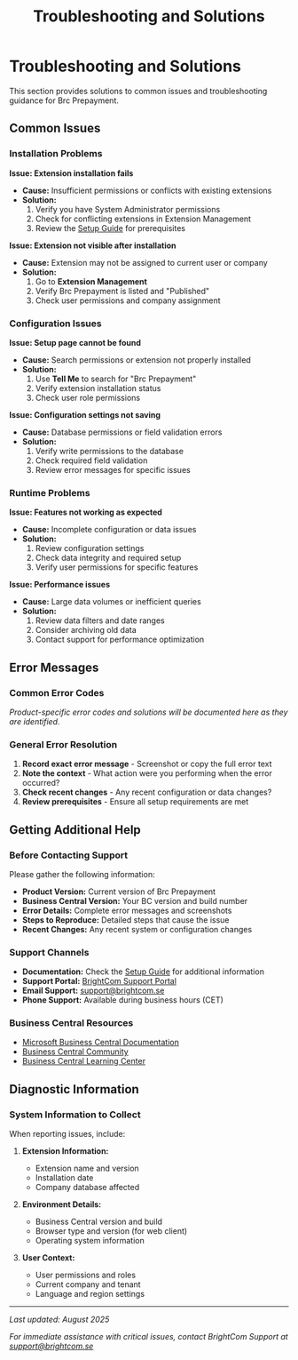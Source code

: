 ﻿---
title: "Troubleshooting and Solutions"
description: "Common issues and solutions for Brc Prepayment"
weight: 20
---

# Troubleshooting and Solutions

This section provides solutions to common issues and troubleshooting guidance for Brc Prepayment.

## Common Issues

### Installation Problems

**Issue: Extension installation fails**
- **Cause:** Insufficient permissions or conflicts with existing extensions
- **Solution:** 
  1. Verify you have System Administrator permissions
  2. Check for conflicting extensions in Extension Management
  3. Review the [Setup Guide](../setup/) for prerequisites

**Issue: Extension not visible after installation**
- **Cause:** Extension may not be assigned to current user or company
- **Solution:**
  1. Go to **Extension Management**
  2. Verify Brc Prepayment is listed and "Published"
  3. Check user permissions and company assignment

### Configuration Issues

**Issue: Setup page cannot be found**
- **Cause:** Search permissions or extension not properly installed
- **Solution:**
  1. Use **Tell Me** to search for "Brc Prepayment"
  2. Verify extension installation status
  3. Check user role permissions

**Issue: Configuration settings not saving**
- **Cause:** Database permissions or field validation errors
- **Solution:**
  1. Verify write permissions to the database
  2. Check required field validation
  3. Review error messages for specific issues

### Runtime Problems

**Issue: Features not working as expected**
- **Cause:** Incomplete configuration or data issues
- **Solution:**
  1. Review configuration settings
  2. Check data integrity and required setup
  3. Verify user permissions for specific features

**Issue: Performance issues**
- **Cause:** Large data volumes or inefficient queries
- **Solution:**
  1. Review data filters and date ranges
  2. Consider archiving old data
  3. Contact support for performance optimization

## Error Messages

### Common Error Codes

*Product-specific error codes and solutions will be documented here as they are identified.*

### General Error Resolution

1. **Record exact error message** - Screenshot or copy the full error text
2. **Note the context** - What action were you performing when the error occurred?
3. **Check recent changes** - Any recent configuration or data changes?
4. **Review prerequisites** - Ensure all setup requirements are met

## Getting Additional Help

### Before Contacting Support

Please gather the following information:

- **Product Version:** Current version of Brc Prepayment
- **Business Central Version:** Your BC version and build number
- **Error Details:** Complete error messages and screenshots
- **Steps to Reproduce:** Detailed steps that cause the issue
- **Recent Changes:** Any recent system or configuration changes

### Support Channels

- **Documentation:** Check the [Setup Guide](../setup/) for additional information
- **Support Portal:** [BrightCom Support Portal](https://support.brightcom.se)
- **Email Support:** support@brightcom.se
- **Phone Support:** Available during business hours (CET)

### Business Central Resources

- [Microsoft Business Central Documentation](https://docs.microsoft.com/dynamics365/business-central/)
- [Business Central Community](https://community.dynamics.com/business/)
- [Business Central Learning Center](https://docs.microsoft.com/learn/dynamics365/business-central)

## Diagnostic Information

### System Information to Collect

When reporting issues, include:

1. **Extension Information:**
   - Extension name and version
   - Installation date
   - Company database affected

2. **Environment Details:**
   - Business Central version and build
   - Browser type and version (for web client)
   - Operating system information

3. **User Context:**
   - User permissions and roles
   - Current company and tenant
   - Language and region settings

---

*Last updated: August 2025*

*For immediate assistance with critical issues, contact BrightCom Support at support@brightcom.se*
